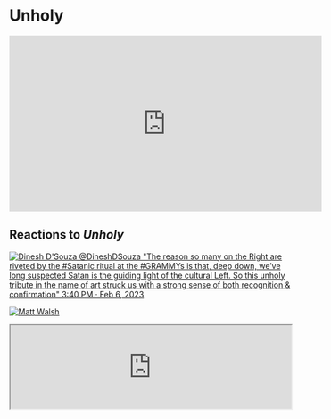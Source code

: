 # Unholy
<iframe width="560" height="315" src="https://www.youtube.com/embed/Uq9gPaIzbe8" title="YouTube video player" frameborder="0" allow="accelerometer; autoplay; clipboard-write; encrypted-media; gyroscope; picture-in-picture; web-share" allowfullscreen></iframe>

## Reactions to _Unholy_

[![Dinesh D'Souza @DineshDSouza "The reason so many on the Right are riveted by the #Satanic ritual at the #GRAMMYs is that, deep down, we’ve long suspected Satan is the guiding light of the cultural Left. So this unholy tribute in the name of art struck us with a strong sense of both recognition & confirmation"
3:40 PM · Feb 6, 2023](https://user-images.githubusercontent.com/67705789/217977796-92c7dbe1-80c8-4d7b-9d6c-8bbf6f89d529.png)](https://twitter.com/DineshDSouza/status/1622711774179983386)

[![Matt Walsh](https://user-images.githubusercontent.com/67705789/217979092-5ae59e00-b00d-4d39-bde6-0dd6e988d355.png)](https://twitter.com/MattWalshBlog/status/1622649473938620429)

<iframe
  src="https://www.pluggedin.com/track-reviews/sam-smith-kim-petras-unholy/"
  style="width:100%; height:auto;"
></iframe>

